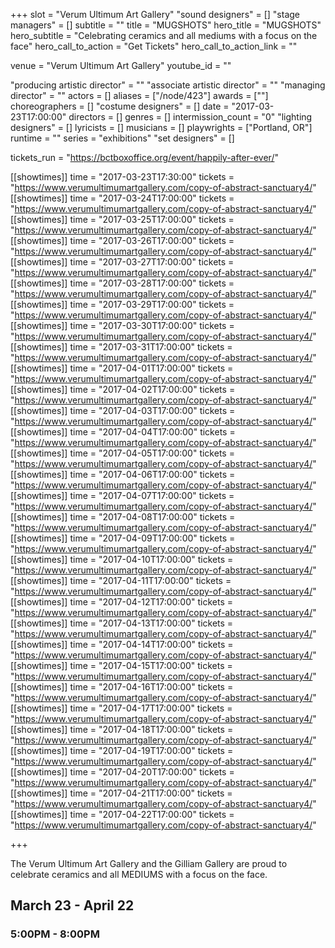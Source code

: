 +++
slot = "Verum Ultimum Art Gallery"
"sound designers" = []
"stage managers" = []
subtitle = ""
title = "MUGSHOTS"
hero_title = "MUGSHOTS"
hero_subtitle = "Celebrating ceramics and all mediums with a focus on the face"
hero_call_to_action = "Get Tickets"
hero_call_to_action_link = ""

venue = "Verum Ultimum Art Gallery"
youtube_id = ""

"producing artistic director" = ""
"associate artistic director" = ""
"managing director" = ""
actors = []
aliases = ["/node/423"]
awards = [""]
choreographers = []
"costume designers" = []
date = "2017-03-23T17:00:00"
directors = []
genres = []
intermission_count = "0"
"lighting designers" = []
lyricists = []
musicians = []
playwrights = ["Portland, OR"]
runtime = ""
series = "exhibitions"
"set designers" = []

tickets_run = "https://bctboxoffice.org/event/happily-after-ever/"

[[showtimes]]
time = "2017-03-23T17:30:00"
tickets = "https://www.verumultimumartgallery.com/copy-of-abstract-sanctuary4/"
[[showtimes]]
time = "2017-03-24T17:00:00"
tickets = "https://www.verumultimumartgallery.com/copy-of-abstract-sanctuary4/"
[[showtimes]]
time = "2017-03-25T17:00:00"
tickets = "https://www.verumultimumartgallery.com/copy-of-abstract-sanctuary4/"
[[showtimes]]
time = "2017-03-26T17:00:00"
tickets = "https://www.verumultimumartgallery.com/copy-of-abstract-sanctuary4/"
[[showtimes]]
time = "2017-03-27T17:00:00"
tickets = "https://www.verumultimumartgallery.com/copy-of-abstract-sanctuary4/"
[[showtimes]]
time = "2017-03-28T17:00:00"
tickets = "https://www.verumultimumartgallery.com/copy-of-abstract-sanctuary4/"
[[showtimes]]
time = "2017-03-29T17:00:00"
tickets = "https://www.verumultimumartgallery.com/copy-of-abstract-sanctuary4/"
[[showtimes]]
time = "2017-03-30T17:00:00"
tickets = "https://www.verumultimumartgallery.com/copy-of-abstract-sanctuary4/"
[[showtimes]]
time = "2017-03-31T17:00:00"
tickets = "https://www.verumultimumartgallery.com/copy-of-abstract-sanctuary4/"
[[showtimes]]
time = "2017-04-01T17:00:00"
tickets = "https://www.verumultimumartgallery.com/copy-of-abstract-sanctuary4/"
[[showtimes]]
time = "2017-04-02T17:00:00"
tickets = "https://www.verumultimumartgallery.com/copy-of-abstract-sanctuary4/"
[[showtimes]]
time = "2017-04-03T17:00:00"
tickets = "https://www.verumultimumartgallery.com/copy-of-abstract-sanctuary4/"
[[showtimes]]
time = "2017-04-04T17:00:00"
tickets = "https://www.verumultimumartgallery.com/copy-of-abstract-sanctuary4/"
[[showtimes]]
time = "2017-04-05T17:00:00"
tickets = "https://www.verumultimumartgallery.com/copy-of-abstract-sanctuary4/"
[[showtimes]]
time = "2017-04-06T17:00:00"
tickets = "https://www.verumultimumartgallery.com/copy-of-abstract-sanctuary4/"
[[showtimes]]
time = "2017-04-07T17:00:00"
tickets = "https://www.verumultimumartgallery.com/copy-of-abstract-sanctuary4/"
[[showtimes]]
time = "2017-04-08T17:00:00"
tickets = "https://www.verumultimumartgallery.com/copy-of-abstract-sanctuary4/"
[[showtimes]]
time = "2017-04-09T17:00:00"
tickets = "https://www.verumultimumartgallery.com/copy-of-abstract-sanctuary4/"
[[showtimes]]
time = "2017-04-10T17:00:00"
tickets = "https://www.verumultimumartgallery.com/copy-of-abstract-sanctuary4/"
[[showtimes]]
time = "2017-04-11T17:00:00"
tickets = "https://www.verumultimumartgallery.com/copy-of-abstract-sanctuary4/"
[[showtimes]]
time = "2017-04-12T17:00:00"
tickets = "https://www.verumultimumartgallery.com/copy-of-abstract-sanctuary4/"
[[showtimes]]
time = "2017-04-13T17:00:00"
tickets = "https://www.verumultimumartgallery.com/copy-of-abstract-sanctuary4/"
[[showtimes]]
time = "2017-04-14T17:00:00"
tickets = "https://www.verumultimumartgallery.com/copy-of-abstract-sanctuary4/"
[[showtimes]]
time = "2017-04-15T17:00:00"
tickets = "https://www.verumultimumartgallery.com/copy-of-abstract-sanctuary4/"
[[showtimes]]
time = "2017-04-16T17:00:00"
tickets = "https://www.verumultimumartgallery.com/copy-of-abstract-sanctuary4/"
[[showtimes]]
time = "2017-04-17T17:00:00"
tickets = "https://www.verumultimumartgallery.com/copy-of-abstract-sanctuary4/"
[[showtimes]]
time = "2017-04-18T17:00:00"
tickets = "https://www.verumultimumartgallery.com/copy-of-abstract-sanctuary4/"
[[showtimes]]
time = "2017-04-19T17:00:00"
tickets = "https://www.verumultimumartgallery.com/copy-of-abstract-sanctuary4/"
[[showtimes]]
time = "2017-04-20T17:00:00"
tickets = "https://www.verumultimumartgallery.com/copy-of-abstract-sanctuary4/"
[[showtimes]]
time = "2017-04-21T17:00:00"
tickets = "https://www.verumultimumartgallery.com/copy-of-abstract-sanctuary4/"
[[showtimes]]
time = "2017-04-22T17:00:00"
tickets = "https://www.verumultimumartgallery.com/copy-of-abstract-sanctuary4/"

+++

The Verum Ultimum Art Gallery and the Gilliam Gallery are proud to celebrate ceramics and all MEDIUMS with a focus on the face.

<h2> March 23 - April 22
<h3> 5:00PM - 8:00PM
